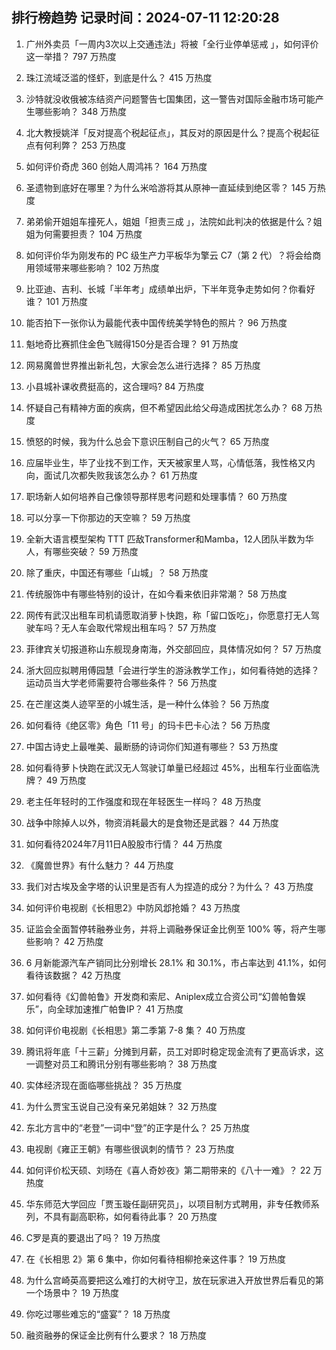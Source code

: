 
## 排行榜趋势 记录时间：2024-07-11 12:20:28
  
  1. 广州外卖员「一周内3次以上交通违法」将被「全行业停单惩戒 」，如何评价这一举措？ 797 万热度
    
  2. 珠江流域泛滥的怪虾，到底是什么？ 415 万热度
    
  3. 沙特就没收俄被冻结资产问题警告七国集团，这一警告对国际金融市场可能产生哪些影响？ 348 万热度
    
  4. 北大教授姚洋「反对提高个税起征点」，其反对的原因是什么？提高个税起征点有何利弊？ 253 万热度
    
  5. 如何评价奇虎 360 创始人周鸿祎？ 164 万热度
    
  6. 圣遗物到底好在哪里？为什么米哈游将其从原神一直延续到绝区零？ 145 万热度
    
  7. 弟弟偷开姐姐车撞死人，姐姐「担责三成 」，法院如此判决的依据是什么？姐姐为何需要担责？ 104 万热度
    
  8. 如何评价华为刚发布的 PC 级生产力平板华为擎云 C7（第 2 代）？将会给商用领域带来哪些影响？ 102 万热度
    
  9. 比亚迪、吉利、长城「半年考」成绩单出炉，下半年竞争走势如何？你看好谁？ 101 万热度
    
  10. 能否拍下一张你认为最能代表中国传统美学特色的照片？ 96 万热度
    
  11. 魁地奇比赛抓住金色飞贼得150分是否合理？ 91 万热度
    
  12. 网易魔兽世界推出新礼包，大家会怎么进行选择？ 85 万热度
    
  13. 小县城补课收费挺高的，这合理吗? 84 万热度
    
  14. 怀疑自己有精神方面的疾病，但不希望因此给父母造成困扰怎么办？ 68 万热度
    
  15. 愤怒的时候，我为什么总会下意识压制自己的火气？ 65 万热度
    
  16. 应届毕业生，毕了业找不到工作，天天被家里人骂，心情低落，我性格又内向，面试几次都失败我该怎么办？ 61 万热度
    
  17. 职场新人如何培养自己像领导那样思考问题和处理事情？ 60 万热度
    
  18. 可以分享一下你那边的天空嘛？ 59 万热度
    
  19. 全新大语言模型架构 TTT 匹敌Transformer和Mamba，12人团队半数为华人，有哪些突破？ 59 万热度
    
  20. 除了重庆，中国还有哪些「山城」？ 58 万热度
    
  21. 传统服饰中有哪些特别的设计，在如今看来依旧非常潮？ 58 万热度
    
  22. 网传有武汉出租车司机请愿取消萝卜快跑，称「留口饭吃」，你愿意打无人驾驶车吗？无人车会取代常规出租车吗？ 57 万热度
    
  23. 菲律宾关切报道称山东舰现身南海，外交部回应，具体情况如何？ 57 万热度
    
  24. 浙大回应拟聘用傅园慧「会进行学生的游泳教学工作」，如何看待她的选择？运动员当大学老师需要符合哪些条件？ 56 万热度
    
  25. 在芒崖这类人迹罕至的小城生活，是一种什么体验？ 56 万热度
    
  26. 如何看待《绝区零》角色「11 号」的玛卡巴卡心法？ 56 万热度
    
  27. 中国古诗史上最唯美、最断肠的诗词你们知道有哪些？ 53 万热度
    
  28. 如何看待萝卜快跑在武汉无人驾驶订单量已经超过 45%，出租车行业面临洗牌？ 49 万热度
    
  29. 老主任年轻时的工作强度和现在年轻医生一样吗？ 48 万热度
    
  30. 战争中除掉人以外，物资消耗最大的是食物还是武器？ 44 万热度
    
  31. 如何看待2024年7月11日A股股市行情？ 44 万热度
    
  32. 《魔兽世界》有什么魅力？ 44 万热度
    
  33. 我们对古埃及金字塔的认识里是否有人为捏造的成分？为什么？ 43 万热度
    
  34. 如何评价电视剧《长相思2》中防风邶抢婚？ 43 万热度
    
  35. 证监会全面暂停转融券业务，并将上调融券保证金比例至 100% 等，将产生哪些影响？ 42 万热度
    
  36. 6 月新能源汽车产销同比分别增长 28.1% 和 30.1%，市占率达到 41.1%，如何看待该数据？ 42 万热度
    
  37. 如何看待《幻兽帕鲁》开发商和索尼、Aniplex成立合资公司“幻兽帕鲁娱乐”，向全球加速推广帕鲁IP？ 41 万热度
    
  38. 如何评价电视剧《长相思》第二季第 7-8 集？ 40 万热度
    
  39. 腾讯将年底「十三薪」分摊到月薪，员工对即时稳定现金流有了更高诉求，这一调整对员工和腾讯分别有哪些影响？ 38 万热度
    
  40. 实体经济现在面临哪些挑战？ 35 万热度
    
  41. 为什么贾宝玉说自己没有亲兄弟姐妹？ 32 万热度
    
  42. 东北方言中的“老登”一词中“登”的正字是什么？ 25 万热度
    
  43. 电视剧《雍正王朝》有哪些很讽刺的情节？ 23 万热度
    
  44. 如何评价松天硕、刘旸在《喜人奇妙夜》第二期带来的《八十一难》？ 22 万热度
    
  45. 华东师范大学回应「贾玉璇任副研究员」，以项目制方式聘用，非专任教师系列，不具有副高职称，如何看待此事？ 20 万热度
    
  46. C罗是真的要退出了吗？ 19 万热度
    
  47. 在《长相思 2》第 6 集中，你如何看待相柳抢亲这件事？ 19 万热度
    
  48. 为什么宫崎英高要把这么难打的大树守卫，放在玩家进入开放世界后看见的第一个场景中？ 19 万热度
    
  49. 你吃过哪些难忘的“盛宴”？ 18 万热度
    
  50. 融资融券的保证金比例有什么要求？ 18 万热度
    